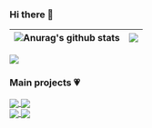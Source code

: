 ### Hi there 👋

| <img align="center" src="https://github-readme-stats.vercel.app/api?username=maciekt07&show_icons=true&theme=tokyonight" alt="Anurag's github stats" /> |<img align="center" src="https://github-readme-stats.vercel.app/api/top-langs/?username=maciekt07&layout=compact&theme=tokyonight" />|
| ------------- | ------------- |

<a href="https://www.buymeacoffee.com/maciekt07" target="_blank">
 <img src="https://img.buymeacoffee.com/button-api/?text=Buy me a coffee&emoji=&slug=maciekt07&button_colour=1a1b27&font_colour=ffffff&font_family=Lato&outline_colour=ffffff&coffee_colour=FFDD00"></a>
</a>


### Main projects 💗

 <a href="https://github.com/maciekt07/random-color">
  <img align="center" src="https://github-readme-stats.vercel.app/api/pin/?username=maciekt07&repo=random-color&theme=tokyonight" />
</a>
 <a href="https://github.com/maciekt07/luvia-vscode-theme">
  <img align="center" src="https://github-readme-stats.vercel.app/api/pin/?username=maciekt07&repo=luvia-vscode-theme&theme=tokyonight" />
</a>

 
 <br />
 
<a href="https://github.com/maciekt07/Multimedia-Buttons">
  <img align="center" src="https://github-readme-stats.vercel.app/api/pin/?username=maciekt07&repo=multimedia-buttons&theme=tokyonight" />
</a>
<a href="https://github.com/maciekt07/RGB-to-HEX-Game">
  <img align="center" src="https://github-readme-stats.vercel.app/api/pin/?username=maciekt07&repo=RGB-to-HEX-Game&theme=tokyonight" />
</a>





